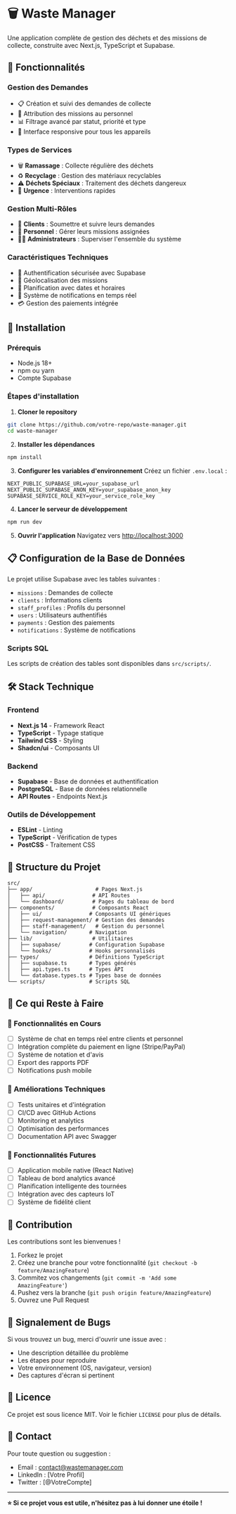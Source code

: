 # 🗑️ Waste Manager

Une application complète de gestion des déchets et des missions de collecte, construite avec Next.js, TypeScript et Supabase.

## 🌟 Fonctionnalités

### Gestion des Demandes
- 📋 Création et suivi des demandes de collecte
- 🎯 Attribution des missions au personnel
- 📊 Filtrage avancé par statut, priorité et type
- 📱 Interface responsive pour tous les appareils

### Types de Services
- 🗑️ **Ramassage** : Collecte régulière des déchets
- ♻️ **Recyclage** : Gestion des matériaux recyclables
- ⚠️ **Déchets Spéciaux** : Traitement des déchets dangereux
- 🚨 **Urgence** : Interventions rapides

### Gestion Multi-Rôles
- 👤 **Clients** : Soumettre et suivre leurs demandes
- 👷 **Personnel** : Gérer leurs missions assignées
- 👨‍💼 **Administrateurs** : Superviser l'ensemble du système

### Caractéristiques Techniques
- 🔐 Authentification sécurisée avec Supabase
- 📍 Géolocalisation des missions
- 📅 Planification avec dates et horaires
- 🔔 Système de notifications en temps réel
- 💳 Gestion des paiements intégrée

## 🚀 Installation

### Prérequis
- Node.js 18+ 
- npm ou yarn
- Compte Supabase

### Étapes d'installation

1. **Cloner le repository**
```bash
git clone https://github.com/votre-repo/waste-manager.git
cd waste-manager
```

2. **Installer les dépendances**
```bash
npm install
```

3. **Configurer les variables d'environnement**
Créez un fichier `.env.local` :
```env
NEXT_PUBLIC_SUPABASE_URL=your_supabase_url
NEXT_PUBLIC_SUPABASE_ANON_KEY=your_supabase_anon_key
SUPABASE_SERVICE_ROLE_KEY=your_service_role_key
```

4. **Lancer le serveur de développement**
```bash
npm run dev
```

5. **Ouvrir l'application**
Navigatez vers [http://localhost:3000](http://localhost:3000)

## 📋 Configuration de la Base de Données

Le projet utilise Supabase avec les tables suivantes :

- `missions` : Demandes de collecte
- `clients` : Informations clients
- `staff_profiles` : Profils du personnel
- `users` : Utilisateurs authentifiés
- `payments` : Gestion des paiements
- `notifications` : Système de notifications

### Scripts SQL
Les scripts de création des tables sont disponibles dans `src/scripts/`.

## 🛠️ Stack Technique

### Frontend
- **Next.js 14** - Framework React
- **TypeScript** - Typage statique
- **Tailwind CSS** - Styling
- **Shadcn/ui** - Composants UI

### Backend
- **Supabase** - Base de données et authentification
- **PostgreSQL** - Base de données relationnelle
- **API Routes** - Endpoints Next.js

### Outils de Développement
- **ESLint** - Linting
- **TypeScript** - Vérification de types
- **PostCSS** - Traitement CSS

## 📁 Structure du Projet

```
src/
├── app/                    # Pages Next.js
│   ├── api/               # API Routes
│   └── dashboard/         # Pages du tableau de bord
├── components/            # Composants React
│   ├── ui/               # Composants UI génériques
│   ├── request-management/ # Gestion des demandes
│   ├── staff-management/   # Gestion du personnel
│   └── navigation/       # Navigation
├── lib/                   # Utilitaires
│   ├── supabase/         # Configuration Supabase
│   └── hooks/            # Hooks personnalisés
├── types/                # Définitions TypeScript
│   ├── supabase.ts       # Types générés
│   ├── api.types.ts      # Types API
│   └── database.types.ts # Types base de données
└── scripts/              # Scripts SQL
```

## 🎯 Ce qui Reste à Faire

### 🚧 Fonctionnalités en Cours
- [ ] Système de chat en temps réel entre clients et personnel
- [ ] Intégration complète du paiement en ligne (Stripe/PayPal)
- [ ] Système de notation et d'avis
- [ ] Export des rapports PDF
- [ ] Notifications push mobile

### 🔧 Améliorations Techniques
- [ ] Tests unitaires et d'intégration
- [ ] CI/CD avec GitHub Actions
- [ ] Monitoring et analytics
- [ ] Optimisation des performances
- [ ] Documentation API avec Swagger

### 🌟 Fonctionnalités Futures
- [ ] Application mobile native (React Native)
- [ ] Tableau de bord analytics avancé
- [ ] Planification intelligente des tournées
- [ ] Intégration avec des capteurs IoT
- [ ] Système de fidélité client

## 🤝 Contribution

Les contributions sont les bienvenues ! 

1. Forkez le projet
2. Créez une branche pour votre fonctionnalité (`git checkout -b feature/AmazingFeature`)
3. Commitez vos changements (`git commit -m 'Add some AmazingFeature'`)
4. Pushez vers la branche (`git push origin feature/AmazingFeature`)
5. Ouvrez une Pull Request

## 🐛 Signalement de Bugs

Si vous trouvez un bug, merci d'ouvrir une issue avec :
- Une description détaillée du problème
- Les étapes pour reproduire
- Votre environnement (OS, navigateur, version)
- Des captures d'écran si pertinent

## 📄 Licence

Ce projet est sous licence MIT. Voir le fichier `LICENSE` pour plus de détails.

## 👥 Contact

Pour toute question ou suggestion :
- Email : contact@wastemanager.com
- LinkedIn : [Votre Profil]
- Twitter : [@VotreCompte]

---

**⭐ Si ce projet vous est utile, n'hésitez pas à lui donner une étoile !**
